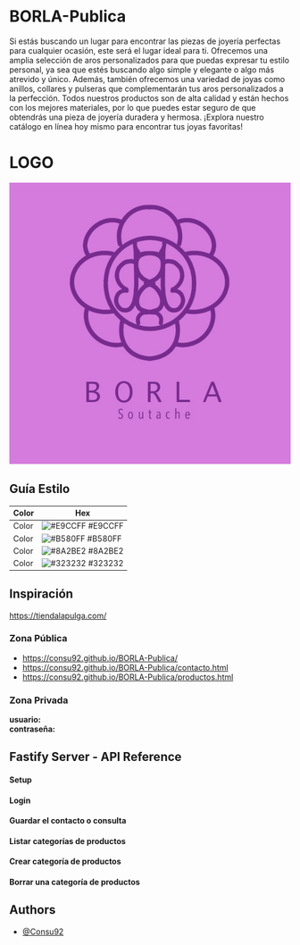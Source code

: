 # BORLA-Publica

Si estás buscando un lugar para encontrar las piezas de joyería perfectas para cualquier ocasión, este será el lugar ideal para ti. Ofrecemos una amplia selección de aros personalizados para que puedas expresar tu estilo personal, ya sea que estés buscando algo simple y elegante o algo más atrevido y único. Además, también ofrecemos una variedad de joyas como anillos, collares y pulseras que complementarán tus aros personalizados a la perfección. Todos nuestros productos son de alta calidad y están hechos con los mejores materiales, por lo que puedes estar seguro de que obtendrás una pieza de joyería duradera y hermosa. ¡Explora nuestro catálogo en línea hoy mismo para encontrar tus joyas favoritas!

# LOGO

![Guía de Estilo](./assets/media/somos-borla.png)

## Guía Estilo

| Color             | Hex                                                                |
| ----------------- | ------------------------------------------------------------------ |
| Color | ![#E9CCFF](https://via.placeholder.com/10/E9CCFF?text=+) #E9CCFF |
| Color | ![#B580FF](https://via.placeholder.com/10/B580FF?text=+) #B580FF |
| Color | ![#8A2BE2](https://via.placeholder.com/10/8A2BE2?text=+) #8A2BE2 |
| Color | ![#323232](https://via.placeholder.com/10/323232?text=+) #323232 |

## Inspiración 

https://tiendalapulga.com/ 


### Zona Pública
-  https://consu92.github.io/BORLA-Publica/
-  https://consu92.github.io/BORLA-Publica/contacto.html
-  https://consu92.github.io/BORLA-Publica/productos.html

### Zona Privada
 

**usuario:**   
**contraseña:**  


## Fastify Server - API Reference

 

#### Setup



#### Login




#### Guardar el contacto o consulta



#### Listar categorías de productos



#### Crear categoría de productos




#### Borrar una categoría de productos



## Authors

- [@Consu92](https://github.com/Consu92)